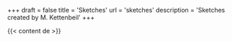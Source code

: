 +++
draft = false
title = 'Sketches'
url = 'sketches'
description = 'Sketches created by M. Kettenbeil'
+++

{{< content de >}}